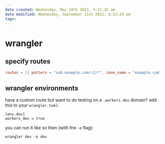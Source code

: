 ```yaml
---
date created: Wednesday, May 18th 2022, 5:11:25 am
date modified: Wednesday, September 21st 2022, 6:52:29 am
tags: 
---
```


# wrangler

## specify routes

```toml
routes = [{ pattern = "sub.example.com/r2/*", zone_name = "example.com" }]
```

## wrangler environments

have a custom route but want to do testing on a `.workers.dev` domain? add this to your `wrangler.toml`:

```
[env.dev]
workers_dev = true
```

you can run it like so then (with the `-e` flag):

```
wrangler dev -e dev
```
